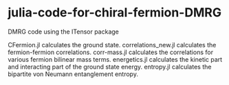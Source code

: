 # julia-code-for-chiral-fermion-DMRG
DMRG code using the ITensor package

CFermion.jl calculates the ground state.
correlations_new.jl calculates the fermion-fermion correlations.
corr-mass.jl calculates the correlations for various fermion bilinear mass terms.
energetics.jl calculates the kinetic part and interacting part of the ground state energy.
entropy.jl calculates the bipartite von Neumann entanglement entropy.
